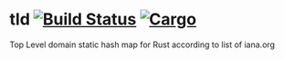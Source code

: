 # tld [![Build Status](https://travis-ci.org/ernestas-poskus/tld.rs.svg?branch=master)](https://travis-ci.org/ernestas-poskus/tld.rs) [![Cargo](https://img.shields.io/crates/v/tld.svg)](https://crates.io/crates/tld)

Top Level domain static hash map for Rust according to list of iana.org
